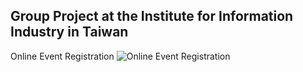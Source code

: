 ## Group Project at the Institute for Information Industry in Taiwan

Online Event Registration
![Online Event Registration](https://github.com/yscpeak/III_SpringBoot_Java_Project/blob/main/event1.png)
